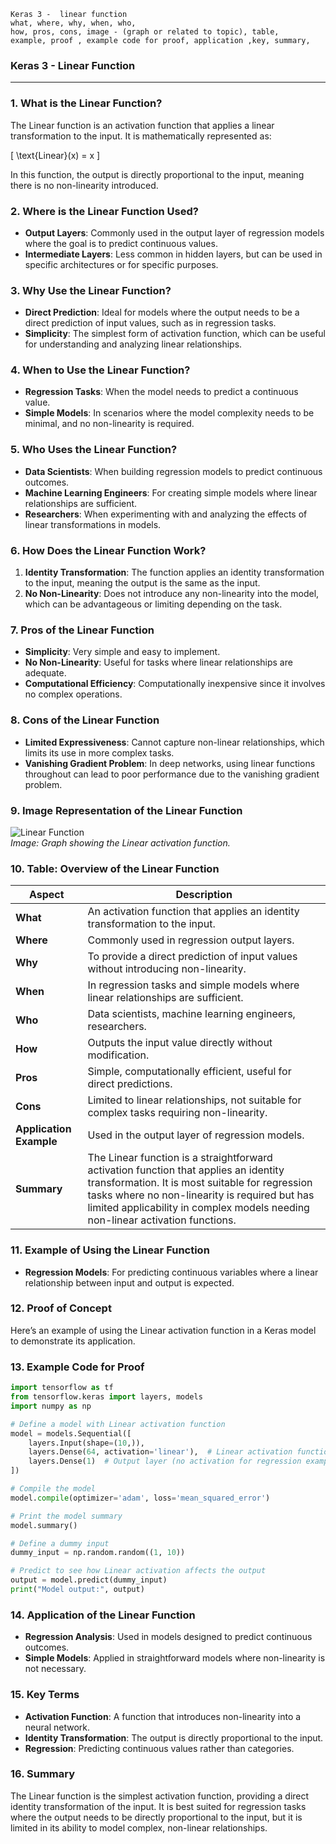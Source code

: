 ```code
Keras 3 -  linear function
what, where, why, when, who, 
how, pros, cons, image - (graph or related to topic), table,
example, proof , example code for proof, application ,key, summary,
```
### **Keras 3 - Linear Function**

---

### **1. What is the Linear Function?**
The Linear function is an activation function that applies a linear transformation to the input. It is mathematically represented as:

\[ \text{Linear}(x) = x \]

In this function, the output is directly proportional to the input, meaning there is no non-linearity introduced.

### **2. Where is the Linear Function Used?**
- **Output Layers**: Commonly used in the output layer of regression models where the goal is to predict continuous values.
- **Intermediate Layers**: Less common in hidden layers, but can be used in specific architectures or for specific purposes.

### **3. Why Use the Linear Function?**
- **Direct Prediction**: Ideal for models where the output needs to be a direct prediction of input values, such as in regression tasks.
- **Simplicity**: The simplest form of activation function, which can be useful for understanding and analyzing linear relationships.

### **4. When to Use the Linear Function?**
- **Regression Tasks**: When the model needs to predict a continuous value.
- **Simple Models**: In scenarios where the model complexity needs to be minimal, and no non-linearity is required.

### **5. Who Uses the Linear Function?**
- **Data Scientists**: When building regression models to predict continuous outcomes.
- **Machine Learning Engineers**: For creating simple models where linear relationships are sufficient.
- **Researchers**: When experimenting with and analyzing the effects of linear transformations in models.

### **6. How Does the Linear Function Work?**
1. **Identity Transformation**: The function applies an identity transformation to the input, meaning the output is the same as the input.
2. **No Non-Linearity**: Does not introduce any non-linearity into the model, which can be advantageous or limiting depending on the task.

### **7. Pros of the Linear Function**
- **Simplicity**: Very simple and easy to implement.
- **No Non-Linearity**: Useful for tasks where linear relationships are adequate.
- **Computational Efficiency**: Computationally inexpensive since it involves no complex operations.

### **8. Cons of the Linear Function**
- **Limited Expressiveness**: Cannot capture non-linear relationships, which limits its use in more complex tasks.
- **Vanishing Gradient Problem**: In deep networks, using linear functions throughout can lead to poor performance due to the vanishing gradient problem.

### **9. Image Representation of the Linear Function**

![Linear Function](https://upload.wikimedia.org/wikipedia/commons/thumb/7/72/Linear_function.svg/800px-Linear_function.svg.png)  
*Image: Graph showing the Linear activation function.*

### **10. Table: Overview of the Linear Function**

| **Aspect**              | **Description**                                                                 |
|-------------------------|---------------------------------------------------------------------------------|
| **What**                | An activation function that applies an identity transformation to the input.    |
| **Where**               | Commonly used in regression output layers.                                      |
| **Why**                 | To provide a direct prediction of input values without introducing non-linearity.|
| **When**                | In regression tasks and simple models where linear relationships are sufficient. |
| **Who**                 | Data scientists, machine learning engineers, researchers.                        |
| **How**                 | Outputs the input value directly without modification.                           |
| **Pros**                | Simple, computationally efficient, useful for direct predictions.                |
| **Cons**                | Limited to linear relationships, not suitable for complex tasks requiring non-linearity.|
| **Application Example** | Used in the output layer of regression models.                                  |
| **Summary**             | The Linear function is a straightforward activation function that applies an identity transformation. It is most suitable for regression tasks where no non-linearity is required but has limited applicability in complex models needing non-linear activation functions. |

### **11. Example of Using the Linear Function**
- **Regression Models**: For predicting continuous variables where a linear relationship between input and output is expected.

### **12. Proof of Concept**
Here’s an example of using the Linear activation function in a Keras model to demonstrate its application.

### **13. Example Code for Proof**

```python
import tensorflow as tf
from tensorflow.keras import layers, models
import numpy as np

# Define a model with Linear activation function
model = models.Sequential([
    layers.Input(shape=(10,)),
    layers.Dense(64, activation='linear'),  # Linear activation function
    layers.Dense(1)  # Output layer (no activation for regression example)
])

# Compile the model
model.compile(optimizer='adam', loss='mean_squared_error')

# Print the model summary
model.summary()

# Define a dummy input
dummy_input = np.random.random((1, 10))

# Predict to see how Linear activation affects the output
output = model.predict(dummy_input)
print("Model output:", output)
```

### **14. Application of the Linear Function**
- **Regression Analysis**: Used in models designed to predict continuous outcomes.
- **Simple Models**: Applied in straightforward models where non-linearity is not necessary.

### **15. Key Terms**
- **Activation Function**: A function that introduces non-linearity into a neural network.
- **Identity Transformation**: The output is directly proportional to the input.
- **Regression**: Predicting continuous values rather than categories.

### **16. Summary**
The Linear function is the simplest activation function, providing a direct identity transformation of the input. It is best suited for regression tasks where the output needs to be directly proportional to the input, but it is limited in its ability to model complex, non-linear relationships.